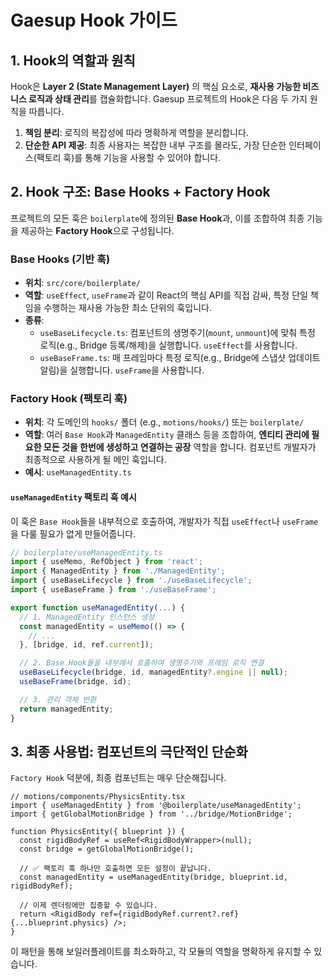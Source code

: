 # Gaesup Hook 가이드

## 1. Hook의 역할과 원칙

Hook은 **Layer 2 (State Management Layer)** 의 핵심 요소로, **재사용 가능한 비즈니스 로직과 상태 관리**를 캡슐화합니다. Gaesup 프로젝트의 Hook은 다음 두 가지 원칙을 따릅니다.

1.  **책임 분리**: 로직의 복잡성에 따라 명확하게 역할을 분리합니다.
2.  **단순한 API 제공**: 최종 사용자는 복잡한 내부 구조를 몰라도, 가장 단순한 인터페이스(팩토리 훅)를 통해 기능을 사용할 수 있어야 합니다.

## 2. Hook 구조: Base Hooks + Factory Hook

프로젝트의 모든 훅은 `boilerplate`에 정의된 **Base Hook**과, 이를 조합하여 최종 기능을 제공하는 **Factory Hook**으로 구성됩니다.

### **Base Hooks (기반 훅)**

-   **위치**: `src/core/boilerplate/`
-   **역할**: `useEffect`, `useFrame`과 같이 React의 핵심 API를 직접 감싸, 특정 단일 책임을 수행하는 재사용 가능한 최소 단위의 훅입니다.
-   **종류**:
    -   `useBaseLifecycle.ts`: 컴포넌트의 생명주기(`mount`, `unmount`)에 맞춰 특정 로직(e.g., Bridge 등록/해제)을 실행합니다. `useEffect`를 사용합니다.
    -   `useBaseFrame.ts`: 매 프레임마다 특정 로직(e.g., Bridge에 스냅샷 업데이트 알림)을 실행합니다. `useFrame`을 사용합니다.

### **Factory Hook (팩토리 훅)**

-   **위치**: 각 도메인의 `hooks/` 폴더 (e.g., `motions/hooks/`) 또는 `boilerplate/`
-   **역할**: 여러 `Base Hook`과 `ManagedEntity` 클래스 등을 조합하여, **엔티티 관리에 필요한 모든 것을 한번에 생성하고 연결하는 공장** 역할을 합니다. 컴포넌트 개발자가 최종적으로 사용하게 될 메인 훅입니다.
-   **예시**: `useManagedEntity.ts`

#### **`useManagedEntity` 팩토리 훅 예시**

이 훅은 `Base Hook`들을 내부적으로 호출하여, 개발자가 직접 `useEffect`나 `useFrame`을 다룰 필요가 없게 만들어줍니다.

```typescript
// boilerplate/useManagedEntity.ts
import { useMemo, RefObject } from 'react';
import { ManagedEntity } from './ManagedEntity';
import { useBaseLifecycle } from './useBaseLifecycle';
import { useBaseFrame } from './useBaseFrame';

export function useManagedEntity(...) {
  // 1. ManagedEntity 인스턴스 생성
  const managedEntity = useMemo(() => {
    // ...
  }, [bridge, id, ref.current]);

  // 2. Base Hook들을 내부에서 호출하여 생명주기와 프레임 로직 연결
  useBaseLifecycle(bridge, id, managedEntity?.engine || null);
  useBaseFrame(bridge, id);

  // 3. 관리 객체 반환
  return managedEntity;
}
```

## 3. 최종 사용법: 컴포넌트의 극단적인 단순화

`Factory Hook` 덕분에, 최종 컴포넌트는 매우 단순해집니다.

```tsx
// motions/components/PhysicsEntity.tsx
import { useManagedEntity } from '@boilerplate/useManagedEntity';
import { getGlobalMotionBridge } from '../bridge/MotionBridge';

function PhysicsEntity({ blueprint }) {
  const rigidBodyRef = useRef<RigidBodyWrapper>(null);
  const bridge = getGlobalMotionBridge();

  // ✅ 팩토리 훅 하나만 호출하면 모든 설정이 끝납니다.
  const managedEntity = useManagedEntity(bridge, blueprint.id, rigidBodyRef);

  // 이제 렌더링에만 집중할 수 있습니다.
  return <RigidBody ref={rigidBodyRef.current?.ref} {...blueprint.physics} />;
}
```

이 패턴을 통해 보일러플레이트를 최소화하고, 각 모듈의 역할을 명확하게 유지할 수 있습니다. 